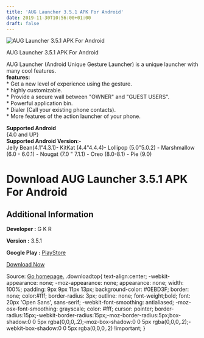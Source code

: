 ```yaml
---
title: 'AUG Launcher 3.5.1 APK For Android'
date: 2019-11-30T10:56:00+01:00
draft: false
---
```


![AUG Launcher 3.5.1 APK For Android](https://i0.wp.com/apkhome.net/wp-content/uploads/2019/11/AUG-Launcher-3.5.1.png "AUG Launcher 3.5.1 APK For Android")

  

AUG Launcher 3.5.1 APK For Android

AUG Launcher (Android Unique Gesture Launcher) is a unique launcher with many cool features.  
**features:**  
\* Get a new level of experience using the gesture.  
\* highly customizable.  
\* Provide a secure wall between "OWNER" and "GUEST USERS".  
\* Powerful application bin.  
\* Dialer (Call your existing phone contacts).  
\* More features of the action launcher of your phone.

**Supported Android**  
{4.0 and UP}  
**Supported Android Version**:-  
Jelly Bean(4.1"4.3.1)- KitKat (4.4"4.4.4)- Lollipop (5.0"5.0.2) - Marshmallow (6.0 - 6.0.1) - Nougat (7.0 " 7.1.1) - Oreo (8.0-8.1) - Pie (9.0)

Download AUG Launcher 3.5.1 APK For Android
===========================================

Additional Information
----------------------

**Developer :** G K R

**Version :** 3.5.1

**Google Play :** [PlayStore](https://play.google.com/store/apps/details?id=g.app.gl.al)

  

[Download Now](https://store4app.co/post/aug-launcher-3-5-1-apk-for-android_1575107295)

  
Source: [Go homepage.](https://store4app.co/post/aug-launcher-3-5-1-apk-for-android_1575107295) .downloadtop{ text-align:center; -webkit-appearance: none; -moz-appearance: none; appearance: none; width: 100%; padding: 9px 9px 11px 13px; background-color: #0EBD3F; border: none; color:#fff; border-radius: 3px; outline: none; font-weight;bold; font: 20px 'Open Sans', sans-serif; -webkit-font-smoothing: antialiased; -moz-osx-font-smoothing: grayscale; color: #fff; cursor: pointer; border-radius:15px;-webkit-border-radius:15px;-moz-border-radius:5px;box-shadow:0 0 5px rgba(0,0,0,.2);-moz-box-shadow:0 0 5px rgba(0,0,0,.2);-webkit-box-shadow:0 0 5px rgba(0,0,0,.2) !important; }